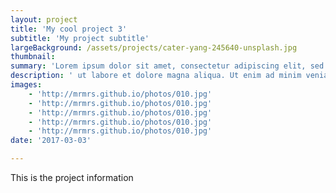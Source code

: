 ```yaml
---
layout: project
title: 'My cool project 3'
subtitle: 'My project subtitle'
largeBackground: /assets/projects/cater-yang-245640-unsplash.jpg
thumbnail:
summary: 'Lorem ipsum dolor sit amet, consectetur adipiscing elit, sed do eiusmod tempor incididunt'
description: ' ut labore et dolore magna aliqua. Ut enim ad minim veniam, quis nostrud exercitation ullamco laboris nisi ut aliquip ex ea commodo consequat. Duis aute irure dolor in reprehenderit in voluptate velit esse cillum dolore eu fugiat nulla pariatur. Excepteur sint occaecat cupidatat non proident, sunt in culpa qui officia deserunt mollit anim id est laborum.'
images:
    - 'http://mrmrs.github.io/photos/010.jpg'
    - 'http://mrmrs.github.io/photos/010.jpg'
    - 'http://mrmrs.github.io/photos/010.jpg'
    - 'http://mrmrs.github.io/photos/010.jpg'
    - 'http://mrmrs.github.io/photos/010.jpg'
date: '2017-03-03'

---
```


This is the project information